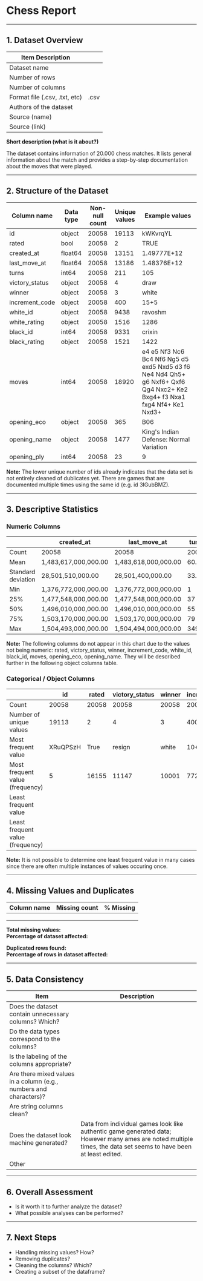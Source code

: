 # Chess Report

---

## 1. Dataset Overview

| Item Description |      |
|-------------------|------|
| Dataset name |      |
| Number of rows |      |
| Number of columns |      |
| Format file (.csv, .txt, etc) | .csv |
| Authors of the dataset |      |
| Source (name) |      |
| Source (link) |      |

**Short description (what is it about?)**

The dataset contains information of 20.000 chess matches. It lists general information about the match and provides a step-by-step documentation about the moves that were played.

---

## 2. Structure of the Dataset

| Column name    | Data type | Non-null count | Unique values | Example values                                                                                                          |
|----------------|-----------|----------------|---------------|-------------------------------------------------------------------------------------------------------------------------|
| id             | object    | 20058          | 19113         | kWKvrqYL                                                                                                                |
| rated          | bool      | 20058          | 2             | TRUE                                                                                                                    |
| created_at     | float64   | 20058          | 13151         | 1.49777E+12                                                                                                             |
| last_move_at   | float64   | 20058          | 13186         | 1.48376E+12                                                                                                             |
| turns          | int64     | 20058          | 211           | 105                                                                                                                     |
| victory_status | object    | 20058          | 4             | draw                                                                                                                    |
| winner         | object    | 20058          | 3             | white                                                                                                                   |
| increment_code | object    | 20058          | 400           | 15+5                                                                                                                    |
| white_id       | object    | 20058          | 9438          | ravoshm                                                                                                                 |
| white_rating   | object    | 20058          | 1516          | 1286                                                                                                                    |
| black_id       | int64     | 20058          | 9331          | crixin                                                                                                                  |
| black_rating   | object    | 20058          | 1521          | 1422                                                                                                                    |
| moves          | int64     | 20058          | 18920         | e4 e5 Nf3 Nc6 Bc4 Nf6 Ng5 d5 exd5 Nxd5 d3 f6 Ne4 Nd4 Qh5+ g6 Nxf6+ Qxf6 Qg4 Nxc2+ Ke2 Bxg4+ f3 Nxa1 fxg4 Nf4+ Ke1 Nxd3+ |
| opening_eco    | object    | 20058          | 365           | B06                                                                                                                     |
| opening_name   | object    | 20058          | 1477          | King's Indian Defense: Normal Variation                                                                                 |  King's Knight Variation           |
| opening_ply    | int64     | 20058          | 23            | 9                                                                                                                       |

**Note:** The lower unique number of ids already indicates that the data set is not entirely cleaned of dublicates yet. There are games that are documented multiple times using the same id (e.g. id 3IGubBMZ).


---

## 3. Descriptive Statistics

### Numeric Columns

|                    | created_at           | last_move_at         | turns | white_rating | black_rating | opening_ply |
|--------------------|----------------------|----------------------|-------|--------------|--------------|-------------|
| Count              | 20058                | 20058                | 20058 | 20058        | 20058        | 20058       |
| Mean               | 1,483,617,000,000.00 | 1,483,618,000,000.00 | 60.47 | 1,596.63     | 1,588.83     | 4.82        |
| Standard deviation | 28,501,510,000.00    | 28,501,400,000.00    | 33.57 | 291.25       | 291.04       | 2.80        |
| Min                | 1,376,772,000,000.00 | 1,376,772,000,000.00 | 1     | 784          | 789          | 1           |
| 25%                | 1,477,548,000,000.00 | 1,477,548,000,000.00 | 37    | 1,398        | 1,391        | 3           |
| 50%                | 1,496,010,000,000.00 | 1,496,010,000,000.00 | 55    | 1,567        | 1,562        | 4           |
| 75%                | 1,503,170,000,000.00 | 1,503,170,000,000.00 | 79    | 1,793        | 1,784        | 6           |
| Max                | 1,504,493,000,000.00 | 1,504,494,000,000.00 | 349   | 2,700        | 2,723        | 28          |

**Note:** The following columns do not appear in this chart due to the values not being numeric: rated, victory_status, winner, increment_code, white_id, black_id, moves, opening_eco, opening_name. They will be described further in the following object columns table.


### Categorical / Object Columns

|                                  | id       | rated | victory_status | winner | increment_code | white_id | black_id | moves | opening_eco | opening_name         |
|----------------------------------|----------|-------|----------------|--------|----------------|----------|----------|-------|-------------|----------------------|
| Count                            | 20058    | 20058 | 20058          | 20058  | 20058          | 20058    | 20058    | 20058 | 20058       | 20058                |
| Number of unique values          | 19113    | 2     | 4              | 3      | 400            | 9438     | 9331     | 18920 | 365         | 1477                 |
| Most frequent value              | XRuQPSzH | True  | resign         | white  | 10+0           | taranga  | taranga  | e4 e5 | A00         | Van't Kruijs Opening |
| Most frequent value (frequency)  | 5        | 16155 | 11147          | 10001  | 7721           | 72       | 82       | 27    | 1007        | 368                  |
| Least frequent value             |          |       |                |        |                |          |          |       |             |                      |
| Least frequent value (frequency) |          |       |                |        |                |          |          |       |             |                      |

**Note:** It is not possible to determine one least frequent value in many cases since there are often multiple instances of values occuring once.



---

## 4. Missing Values and Duplicates

| Column name | Missing count | % Missing |
|--------------|----------------|------------|
|   |   |   |
|   |   |   |
|   |   |   |

**Total missing values:**  
**Percentage of dataset affected:**  

**Duplicated rows found:**  
**Percentage of rows in dataset affected:**

---

## 5. Data Consistency

| Item | Description                                                                                                                                                      |
|------|------------------------------------------------------------------------------------------------------------------------------------------------------------------|
| Does the dataset contain unnecessary columns? Which? |                                                                                                                                                                  |
| Do the data types correspond to the columns? |                                                                                                                                                                  |
| Is the labeling of the columns appropriate? |                                                                                                                                                                  |
| Are there mixed values in a column (e.g., numbers and characters)? |                                                                                                                                                                  |
| Are string columns clean? |                                                                                                                                                                  |
| Does the dataset look machine generated? | Data from individual games look like authentic game generated data; However many ames are noted multiple times, the data set seems to have been at least edited. |
| Other |                                                                                                                                                                  |

---

## 6. Overall Assessment

- Is it worth it to further analyze the dataset?  
- What possible analyses can be performed?

---

## 7. Next Steps

- Handling missing values? How?  
- Removing duplicates?  
- Cleaning the columns? Which?  
- Creating a subset of the dataframe?  
